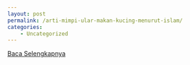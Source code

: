```yaml
---
layout: post
permalink: /arti-mimpi-ular-makan-kucing-menurut-islam/
categories:
    - Uncategorized
---
```


[Baca Selengkapnya](/10)